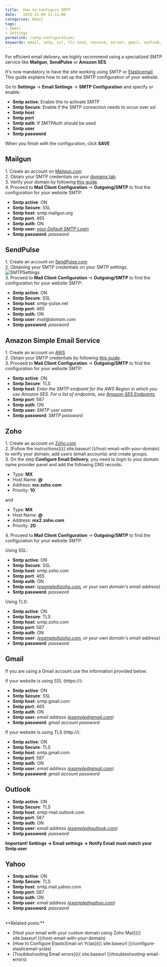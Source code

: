 ```yaml
---
title:  How to configure SMTP
date:   2015-11-09 11:11:00
categories: Email
tags:
- Email
- Settings
permalink: /smtp-configuration/
keywords: email, smtp, ssl, tls send, receive, server, gmail, outlook, yahoo, zoho, office365, live, mailgun, amazon ses, sendpulse
---
```


<div class="alert alert-warning">
<strong><i class="glyphicon glyphicon-warning-sign"></i> </strong> For efficient email delivery, we highly recommend using a specialized SMTP service like <strong>Mailgun</strong>, <strong>SendPulse</strong> or <strong>Amazon SES</strong>.
</div>

It's now mandatory to have the site working using SMTP or [Elasticemail](https://docs.yclas.com/configure-elasticemail-yclas/). This guide explains how to set up the SMTP configuration of your website.

Go to **Settings** -> **Email Settings** -> **SMTP Configuration** and specify or enable:

+ **Smtp active**: Enable this to activate SMTP
+ **Smtp Secure**: Enable if the SMTP connection needs to occur over ssl
+ **Smtp host**
+ **Smtp port**
+ **Smtp auth**: If SMTPAuth should be used
+ **Smtp user**
+ **Smtp password**

When you finish with the configuration, click **SAVE**

## Mailgun

1\. Create an account on [Mailgun.com](https://www.mailgun.com/smtp)<br>
2\. Obtain your SMTP credentials on your [domains tab](https://app.mailgun.com/app/domains).<br>
3\. Verify your domain by following [this guide](https://documentation.mailgun.com/en/latest/quickstart-sending.html#verify-your-domain).<br>
4\. Proceed to **Mail Client Configuration** -> **Outgoing/SMTP** to find the configuration for your website SMTP:

+ **Smtp active**: ON
+ **Smtp Secure**: SSL
+ **Smtp host**: smtp.mailgun.org
+ **Smtp port**: 465
+ **Smtp auth**: ON
+ **Smtp user**: _[your Default SMTP Login](https://app.mailgun.com/app/domains)_
+ **Smtp password**: _password_

## SendPulse

1\. Create an account on [SendPulse.com](https://sendpulse.com/prices/smtp)<br>
2\. Obtaining your SMTP credentials on your SMTP settings.<br>
![SMTPSettings](https://1335865630.rsc.cdn77.org/images/En-knowledge_base/Mailpoet/pulse-smtp-en-min.png)<br>
3\. Proceed to **Mail Client Configuration** -> **Outgoing/SMTP** to find the configuration for your website SMTP:

+ **Smtp active**: ON
+ **Smtp Secure**: SSL
+ **Smtp host**: smtp-pulse.net
+ **Smtp port**: 465
+ **Smtp auth**: ON
+ **Smtp user**: _mail@domain.com_
+ **Smtp password**: _password_

## Amazon Simple Email Service

1\. Create an account on [AWS](https://aws.amazon.com/ses/)<br>
2\. Obtain your SMTP credentials by following [this guide](https://docs.aws.amazon.com/ses/latest/DeveloperGuide/smtp-credentials.html).<br>
3\. Proceed to **Mail Client Configuration** -> **Outgoing/SMTP** to find the configuration for your website SMTP:

+ **Smtp active**: ON
+ **Smtp Secure**: TLS
+ **Smtp host**: _Enter the SMTP endpoint for the AWS Region in which you use Amazon SES. For a list of endpoints, see [Amazon SES Endpoints](https://docs.aws.amazon.com/ses/latest/DeveloperGuide/regions.html#region-endpoints)._
+ **Smtp port**: 587
+ **Smtp auth**: ON
+ **Smtp user**: _SMTP user name_
+ **Smtp password**: _SMTP password_

## Zoho

1\. Create an account on [Zoho.com](https://www.zoho.com/signup.html)<br>
2\. [Follow the instructions]({{ site.baseurl }}/host-email-with-your-domain) to verify your domain, add users (email accounts) and create groups.<br>
3\. On the step **Configure Email Delivery**, you need to login to your domain name provider panel and add the following DNS records:

- Type: **MX**
- Host Name: **@**
- Address: **mx.zoho.com**
- Priority: **10**

and

- Type: **MX**
- Host Name: **@**
- Address: **mx2.zoho.com**
- Priority: **20**

4\. Proceed to **Mail Client Configuration** -> **Outgoing/SMTP** to find the configuration for your website SMTP:

Using SSL:

+ **Smtp active**: ON
+ **Smtp Secure**: SSL
+ **Smtp host**: smtp.zoho.com
+ **Smtp port**: 465
+ **Smtp auth**: ON
+ **Smtp user**: _(example@zoho.com, or your own domain's email address)_
+ **Smtp password**: _password_

Using TLS:

+ **Smtp active**: ON
+ **Smtp Secure**: TLS
+ **Smtp host**: smtp.zoho.com
+ **Smtp port**: 587
+ **Smtp auth**: ON
+ **Smtp user**: _(example@zoho.com, or your own domain's email address)_
+ **Smtp password**: _password_

## Gmail

If you are using a Gmail account use the information provided below:

If your website is using SSL (https://):

+ **Smtp active**: ON
+ **Smtp Secure**: SSL
+ **Smtp host**: smtp.gmail.com
+ **Smtp port**: 465
+ **Smtp auth**: ON
+ **Smtp user**: _email address (example@gmail.com)_
+ **Smtp password**: _gmail account password_

If your website is using TLS (http://):

+ **Smtp active**: ON
+ **Smtp Secure**: TLS
+ **Smtp host**: smtp.gmail.com
+ **Smtp port**: 587
+ **Smtp auth**: ON
+ **Smtp user**: _email address (example@gmail.com)_
+ **Smtp password**: _gmail account password_

## Outlook

+ **Smtp active**: ON
+ **Smtp Secure**: TLS
+ **Smtp host**: smtp-mail.outlook.com
+ **Smtp port**: 587
+ **Smtp auth**: ON
+ **Smtp user**: _email address (example@outlook.com)_
+ **Smtp password**: _password_

**Important! Settings -> Email settings -> Notify Email must match your Smtp user**

## Yahoo

+ **Smtp active**: ON
+ **Smtp Secure**: TLS
+ **Smtp host**: smtp.mail.yahoo.com
+ **Smtp port**: 587
+ **Smtp auth**: ON
+ **Smtp user**: _email address (example@yahoo.com)_
+ **Smtp password**: _password_

<br>
**Related posts:**

+ [Host your email with your custom domain using Zoho Mail]({{ site.baseurl }}/host-email-with-your-domain)
+ [How to Configure ElasticEmail on Yclas]({{ site.baseurl }}/configure-elasticemail-yclas)
+ [Troubleshooting Email errors]({{ site.baseurl }}/troubleshooting-email-errors)
